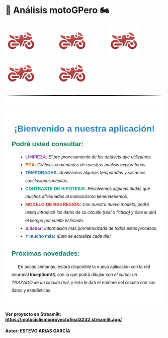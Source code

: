 
# 🏁 Análisis motoGPero 🏍️

<img src="img/icon_moto.png" width="100" style="margin-right: 20px; display: inline-block;">    &nbsp;&nbsp;&nbsp;&nbsp;&nbsp;&nbsp;&nbsp;&nbsp;&nbsp;    <img src="img/icon_moto.png" width="100" style="margin-right: 20px; display: inline-block;">  &nbsp;&nbsp;&nbsp;&nbsp;&nbsp;&nbsp;&nbsp;&nbsp;&nbsp;    <img src="img/icon_moto.png" width="100" style="margin-right: 20px; display: inline-block;">    &nbsp;&nbsp;&nbsp;&nbsp;&nbsp;&nbsp;&nbsp;&nbsp;&nbsp;    <img src="img/icon_moto.png" width="100" style="margin-right: 20px; display: inline-block;">  &nbsp;&nbsp;&nbsp;&nbsp;&nbsp;&nbsp;&nbsp;&nbsp;&nbsp;    <img src="img/icon_moto.png" width="100" style="margin-right: 20px; display: inline-block;">

<img src="img/lh3.png" style="margin-right: 20px; display: inline-block;">
 
<div style="background-color: white; padding: 20px; border-radius: 10px; font-family: Arial, sans-serif;">
        <h1 style="text-align: center; color: #2E86C1;">¡Bienvenido a nuestra aplicación!</h1>
        <h2 style="margin-top: 20px; color: #117A65;">Podrá usted consultar:</h2>
        <ul style="list-style-type: square; line-height: 1.8; margin-left: 20px;">
            <li><b><span style="color: #8E44AD;">LIMPIEZA:</span></b> <i>El pre-procesamiento de los datasets que utilizamos.</i></li>
            <li><b><span style="color: #D35400;">EDA:</span></b> <i>Gráficas comentadas de nuestros análisis exploratorios.</i></li>
            <li><b><span style="color: #2874A6;">TEMPORADAS:</span></b> <i>Analizamos algunas temporadas y sacamos conclusiones inéditas.</i></li>
            <li><b><span style="color: #16A085;">CONTRASTE DE HIPÓTESIS:</span></b> <i>Resolvemos algunas dudas que muchos aficionados al motociclismo tienen/tenemos.</i></li>
            <li><b><span style="color: #C0392B;">MODELO DE REGRESIÓN:</span></b> <i>Con nuestro nuevo modelo, podrá usted introducir los datos de su circuito (real o ficticio) y éste le dirá el tiempo por vuelta estimado.</i></li>
            <li><b><span style="color: #7D3C98;">Sidebar:</span></b> <i>Información más pormenorizada de todos estos procesos.</i></li>
            <li><b><span style="color: #1F618D;">Y mucho más:</span></b> <i>¡Esto se actualiza cada día!</i></li>
        </ul>
        <h2 style="margin-top: 30px; color: #117A65;">Próximas novedades:</h2>
        <p style="text-indent: 20px; line-height: 1.8;">En pocas semanas, estará disponible la nueva aplicación con la red neuronal <b>InceptionV3</b>, con la que podrá 
        <i>dibujar con el cursor un TRAZADO de un circuito real</i>, y ésta le dirá el nombre del circuito con sus datos y estadísticas.</p>
    </div>

#### Ver proyecto en Streamlit: https://motociclismoproyectofinal3232.streamlit.app/
#### Autor: ESTEVO ARIAS GARCÍA
